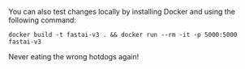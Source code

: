 
You can also test changes locally by installing Docker and using the following command:

```
docker build -t fastai-v3 . && docker run --rm -it -p 5000:5000 fastai-v3
```
Never eating the wrong hotdogs again!
